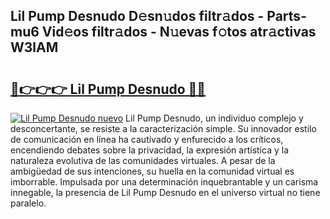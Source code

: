 ## Lil Pump Desnudo D𝚎sn𝚞dos filtr𝚊dos - Parts-mu6 Vid𝚎os filtr𝚊dos - N𝚞evas f𝚘tos atr𝚊ctivas W3lAM

# <h2><a href="http://mbcep5.tromn.icu/?c=Lil+Pump+Desnudo">🔗👉👉👉 Lil Pump Desnudo 🔗🔗</a></h2>

[![Lil Pump Desnudo nuevo](https://i.imgur.com/pEAQMta.gif)](http://mbcep5.tromn.icu/?c=Lil+Pump+Desnudo)
Lil Pump Desnudo, un individuo complejo y desconcertante, se resiste a la caracterización simple. Su innovador estilo de comunicación en línea ha cautivado y enfurecido a los críticos, encendiendo debates sobre la privacidad, la expresión artística y la naturaleza evolutiva de las comunidades virtuales. A pesar de la ambigüedad de sus intenciones, su huella en la comunidad virtual es imborrable. Impulsada por una determinación inquebrantable y un carisma innegable, la presencia de Lil Pump Desnudo en el universo virtual no tiene paralelo.
